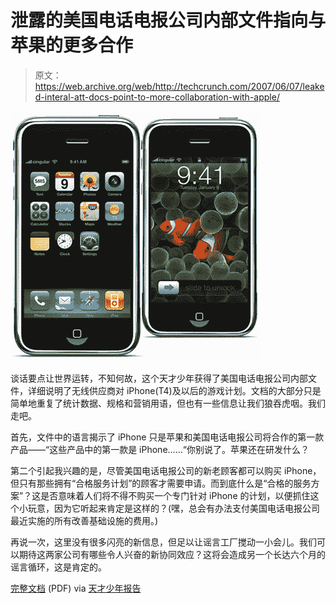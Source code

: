 # 泄露的美国电话电报公司内部文件指向与苹果的更多合作

> 原文：<https://web.archive.org/web/http://techcrunch.com/2007/06/07/leaked-interal-att-docs-point-to-more-collaboration-with-apple/>

[![iphonedocs.jpg](img/60f1ca4ea01ede9b15466a12c2a0ed8d.png)](https://web.archive.org/web/20150922194445/http://tctechcrunch2011.files.wordpress.com/2007/06/iphonedocs.jpg "iphonedocs.jpg")

谈话要点让世界运转，不知何故，这个天才少年获得了美国电话电报公司内部文件，详细说明了无线供应商对 iPhone(T4)及以后的游戏计划。文档的大部分只是简单地重复了统计数据、规格和营销用语，但也有一些信息让我们狼吞虎咽。我们走吧。

首先，文件中的语言揭示了 iPhone 只是苹果和美国电话电报公司将合作的第一款产品——“这些产品中的第一款是 iPhone……“你别说了。苹果还在研发什么？

第二个引起我兴趣的是，尽管美国电话电报公司的新老顾客都可以购买 iPhone，但只有那些拥有“合格服务计划”的顾客才需要申请。而到底什么是“合格的服务方案”？这是否意味着人们将不得不购买一个专门针对 iPhone 的计划，以便抓住这个小玩意，因为它听起来肯定是这样的？(嘿，总会有办法支付美国电话电报公司最近实施的所有改善基础设施的费用。)

再说一次，这里没有很多闪亮的新信息，但足以让谣言工厂搅动一小会儿。我们可以期待这两家公司有哪些令人兴奋的新协同效应？这将会造成另一个长达六个月的谣言循环，这是肯定的。

[完整文档](https://web.archive.org/web/20150922194445/http://www.boygeniusreport.com/Documents/iPhoneTalkingPoints.pdf) (PDF) via [天才少年报告](https://web.archive.org/web/20150922194445/http://www.boygeniusreport.com/2007/06/06/att-apple-iphone-internal-talking-points/)